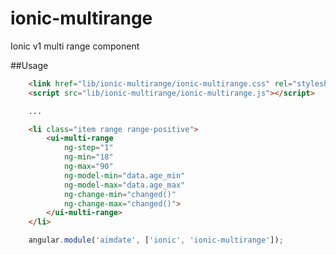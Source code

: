 # ionic-multirange
Ionic v1 multi range component

##Usage
```html
	<link href="lib/ionic-multirange/ionic-multirange.css" rel="stylesheet">
	<script src="lib/ionic-multirange/ionic-multirange.js"></script>

	...

	<li class="item range range-positive">
		<ui-multi-range 
			ng-step="1" 
			ng-min="18" 
			ng-max="90" 
			ng-model-min="data.age_min" 
			ng-model-max="data.age_max" 
			ng-change-min="changed()" 
			ng-change-max="changed()">
		</ui-multi-range>
	</li>
```

```javascript
	angular.module('aimdate', ['ionic', 'ionic-multirange']);

```